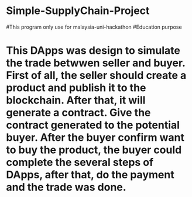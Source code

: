 # Simple-SupplyChain-Project
#This program only use for malaysia-uni-hackathon
#Education purpose
# This DApps was design to simulate the trade betwwen seller and buyer. First of all, the seller should create a product and publish it to the blockchain. After that, it will generate a contract. Give the contract generated to the potential buyer. After the buyer confirm want to buy the product, the buyer could complete the several steps of DApps, after that, do the payment and the trade was done.
